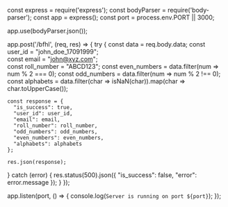 
const express = require('express');
const bodyParser = require('body-parser');
const app = express();
const port = process.env.PORT || 3000;

app.use(bodyParser.json());

app.post('/bfhl', (req, res) => {
  try {
    const data = req.body.data;
    const user_id = "john_doe_17091999";  
    const email = "john@xyz.com";  
    const roll_number = "ABCD123";
    const even_numbers = data.filter(num => num % 2 === 0);
    const odd_numbers = data.filter(num => num % 2 !== 0);
    const alphabets = data.filter(char => isNaN(char)).map(char => char.toUpperCase());

    const response = {
      "is_success": true,
      "user_id": user_id,
      "email": email,
      "roll_number": roll_number,
      "odd_numbers": odd_numbers,
      "even_numbers": even_numbers,
      "alphabets": alphabets
    };

    res.json(response);
  } catch (error) {
    res.status(500).json({ "is_success": false, "error": error.message });
  }
});

app.listen(port, () => {
  console.log(`Server is running on port ${port}`);
});

